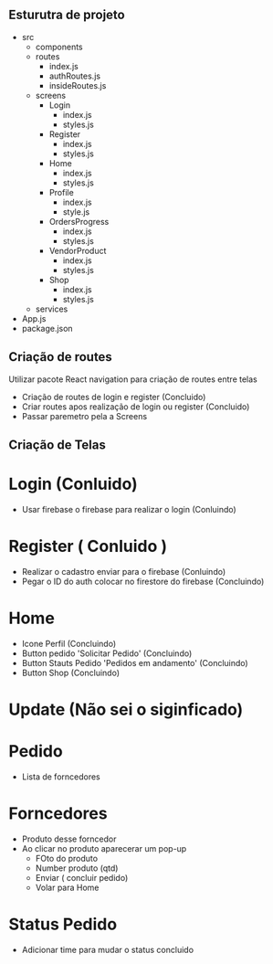 ## Esturutra de projeto
- src
  - components
  - routes
    - index.js
    - authRoutes.js
    - insideRoutes.js 
  - screens
    - Login 
        - index.js
        - styles.js
    - Register 
        - index.js
        - styles.js
    - Home 
        - index.js
        - styles.js
    - Profile
        - index.js
        - style.js
    - OrdersProgress
        - index.js
        - styles.js
    - VendorProduct
        - index.js
        - styles.js
    - Shop
        - index.js
        - styles.js
  - services
- App.js
- package.json


## Criação de routes
Utilizar pacote React navigation para criação de routes entre telas
 - Criação de routes de login e register (Concluido)
 - Criar routes apos realização de login ou register  (Concluido)
 - Passar paremetro pela a Screens 

## Criação de Telas 

 # Login (Conluido)
  - Usar firebase o firebase para realizar o login (Conluindo)

 # Register ( Conluido )
  - Realizar o cadastro enviar para o firebase (Conluindo) 
  - Pegar o ID do auth colocar no firestore do firebase (Concluindo)


 # Home 
  - Icone Perfil (Concluindo)
  - Button pedido 'Solicitar Pedido' (Concluindo) 
  - Button Stauts Pedido 'Pedidos em andamento' (Concluindo)
  - Button Shop (Concluindo)
  # Update (Não sei o siginficado) 

 # Pedido 
  - Lista de forncedores 
 
 # Forncedores 
  - Produto desse forncedor 
  - Ao clicar no produto aparecerar um pop-up
    - FOto do produto
    - Number produto (qtd)
    - Enviar ( concluir pedido)
    - Volar para Home

 # Status Pedido 
   - Adicionar time para mudar o status concluido
